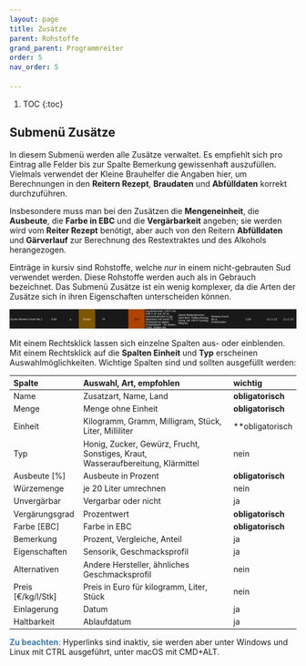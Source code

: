 ```yaml
---
layout: page
title: Zusätze
parent: Rohstoffe
grand_parent: Programmreiter
order: 5
nav_order: 5

---
```


1. TOC
{:toc}

## Submenü Zusätze


In diesem Submenü werden alle Zusätze verwaltet. Es empfiehlt sich pro Eintrag alle Felder bis zur Spalte Bemerkung gewissenhaft auszufüllen. Vielmals verwendet der Kleine Brauhelfer die Angaben hier, um Berechnungen in den **Reitern Rezept**, **Braudaten** und **Abfülldaten** korrekt durchzuführen.

Insbesondere muss man bei den Zusätzen die **Mengeneinheit**, die **Ausbeute**, die **Farbe in EBC** und die **Vergärbarkeit** angeben; sie werden wird vom **Reiter Rezept** benötigt, aber auch von den Reitern **Abfülldaten** und **Gärverlauf** zur Berechnung des Restextraktes und des Alkohols herangezogen. 

Einträge in kursiv sind Rohstoffe, welche _nur_ in einem nicht-gebrauten Sud verwendet werden. Diese Rohstoffe werden auch als in Gebrauch bezeichnet.
Das Submenü Zusätze ist ein wenig komplexer, da die Arten der Zusätze sich in ihren Eigenschaften unterscheiden können.

![image](/assets/images/pictorial/1004_rohstoff-zusatz_web.png)

Mit einem Rechtsklick lassen sich einzelne Spalten aus- oder einblenden.
Mit einem Rechtsklick auf die **Spalten Einheit** und **Typ** erscheinen Auswahlmöglichkeiten.
Wichtige Spalten sind und sollten ausgefüllt werden:

| Spalte | Auswahl, Art, empfohlen | wichtig | 
|:-------|:------------------------|:--------|
| Name | Zusatzart, Name, Land | **obligatorisch** |
| Menge | Menge ohne Einheit | **obligatorisch** |
| Einheit | Kilogramm, Gramm, Milligram, Stück, Liter, Milliliter | **obligatorisch |
| Typ | Honig, Zucker, Gewürz, Frucht, Sonstiges, Kraut, Wasseraufbereitung, Klärmittel | nein |
| Ausbeute [%] | Ausbeute in Prozent | **obligatorisch** |
| Würzemenge | je 20 Liter umrechnen | nein |
| Unvergärbar | Vergarbar oder nicht | ja |
| Vergärungsgrad | Prozentwert |**obligatorisch** |
| Farbe [EBC] | Farbe in EBC | **obligatorisch** |
| Bemerkung | Prozent, Vergleiche, Anteil | ja |
| Eigenschaften | Sensorik, Geschmacksprofil | ja |
| Alternativen | Andere Hersteller, ähnliches Geschmacksprofil | nein |
| Preis [€/kg/l/Stk] | Preis in Euro für kilogramm, Liter, Stück | nein |
| Einlagerung | Datum | ja |
| Haltbarkeit | Ablaufdatum | ja |

<span style="color: #3978A6">**Zu beachten**:</span> Hyperlinks sind inaktiv, sie werden aber unter Windows und Linux mit CTRL ausgeführt, unter macOS mit CMD+ALT.